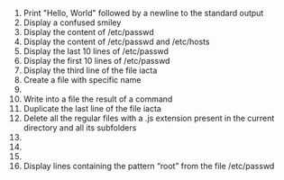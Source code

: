 1. Print "Hello, World" followed by a newline to the standard output
2. Display a confused smiley
3. Display the content of /etc/passwd
4. Display the content of /etc/passwd and /etc/hosts
5. Display the last 10 lines of /etc/passwd
6. Display the first 10 lines of /etc/passwd
7. Display the third line of the file iacta
8. Create a file with specific name
9.
10. Write into a file the result of a command
11. Duplicate the last line of the file iacta
12. Delete all the regular files with a .js extension present in the current directory and all its subfolders
13.
14.
15.
16. Display lines containing the pattern “root” from the file /etc/passwd
